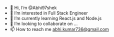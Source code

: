 - 👋 Hi, I’m @Abhi97shek
- 👀 I’m interested in Full Stack Engineer
- 🌱 I’m currently learning React.js and Node.js
- 💞️ I’m looking to collaborate on ...
- 📫 How to reach me abhi.kumar736@gmail.com

<!---
Abhi97shek/Abhi97shek is a ✨ special ✨ repository because its `README.md` (this file) appears on your GitHub profile.
You can click the Preview link to take a look at your changes.
--->

